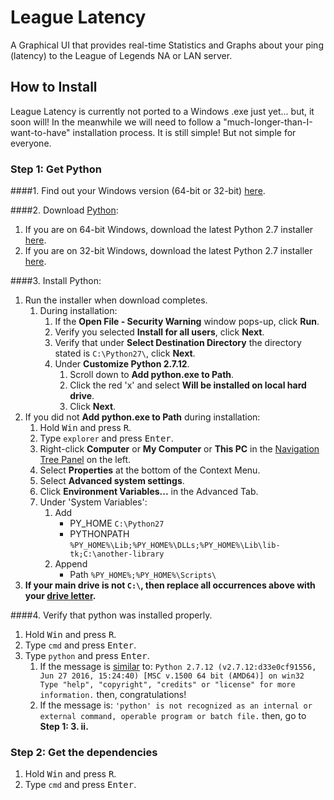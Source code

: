 # League Latency

A Graphical UI that provides real-time Statistics and Graphs about your ping (latency) to the League of Legends NA or LAN server.

## How to Install
League Latency is currently not ported to a Windows .exe just yet... but, it soon will!
In the meanwhile we will need to follow a "much-longer-than-I-want-to-have" installation process.
It is still simple! But not simple for everyone.

### Step 1: Get Python

####1. Find out your Windows version (64-bit or 32-bit) [here](https://support.microsoft.com/en-us/help/13443/windows-which-operating-system).

####2. Download [Python](https://www.python.org/):
1. If you are on 64-bit Windows, download the latest Python 2.7 installer [here](https://www.python.org/ftp/python/2.7.12/python-2.7.12.amd64.msi).
2. If you are on 32-bit Windows, download the latest Python 2.7 installer [here](https://www.python.org/ftp/python/2.7.12/python-2.7.12.msi).

####3. Install Python:
1. Run the installer when download completes.
    1. During installation:
        1. If the **Open File - Security Warning** window pops-up, click **Run**.
        2. Verify you selected **Install for all users**, click **Next**.
        3. Verify that under **Select Destination Directory** the directory stated is `C:\Python27\`, click **Next**.
        4. Under **Customize Python 2.7.12**.
            1. Scroll down to **Add python.exe to Path**.
            2. Click the red 'x' and select **Will be installed on local hard drive**.
            3. Click **Next**.
2. If you did not **Add python.exe to Path** during installation:
    1. Hold <kbd>Win</kbd> and press <kbd>R</kbd>.
    2. Type `explorer` and press <kbd>Enter</kbd>.
    3. Right-click **Computer** or **My Computer** or **This PC** in the <u>Navigation Tree Panel</u> on the left.
    4. Select **Properties** at the bottom of the Context Menu.
    5. Select **Advanced system settings**.
    6. Click **Environment Variables...** in the Advanced Tab.
    7. Under 'System Variables':
        1. Add
            * PY_HOME
            `C:\Python27`
            * PYTHONPATH
            `%PY_HOME%\Lib;%PY_HOME%\DLLs;%PY_HOME%\Lib\lib-tk;C:\another-library`
        2. Append
            * Path
            `%PY_HOME%;%PY_HOME%\Scripts\`
3. **If your main drive is not `C:\`, then replace all occurrences above with your [drive letter](http://www.sevenforums.com/tutorials/82994-drive-letter-add-change-remove-windows.html).**

####4. Verify that python was installed properly.
1. Hold <kbd>Win</kbd> and press <kbd>R</kbd>.
2. Type `cmd` and press <kbd>Enter</kbd>.
3. Type `python` and press <kbd>Enter</kbd>.
    1. If the message is <u>similar</u> to:
    `Python 2.7.12 (v2.7.12:d33e0cf91556, Jun 27 2016, 15:24:40) [MSC v.1500 64 bit (AMD64)] on win32
    Type "help", "copyright", "credits" or "license" for more information.`
    then, congratulations!
    2. If the message is:
    `'python' is not recognized as an internal or external command, operable program or batch file.﻿`
    then, go to **Step 1: 3. ii.**

### Step 2: Get the dependencies
1. Hold <kbd>Win</kbd> and press <kbd>R</kbd>.
2. Type `cmd` and press <kbd>Enter</kbd>.